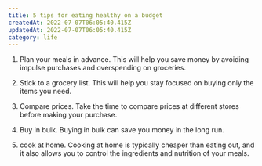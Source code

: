 ```yaml
---
title: 5 tips for eating healthy on a budget
createdAt: 2022-07-07T06:05:40.415Z
updatedAt: 2022-07-07T06:05:40.415Z
category: life
---
```


1. Plan your meals in advance. This will help you save money by avoiding impulse purchases and overspending on groceries.

2. Stick to a grocery list. This will help you stay focused on buying only the items you need.

3. Compare prices. Take the time to compare prices at different stores before making your purchase.

4. Buy in bulk. Buying in bulk can save you money in the long run.

5. cook at home. Cooking at home is typically cheaper than eating out, and it also allows you to control the ingredients and nutrition of your meals.
